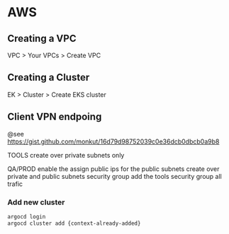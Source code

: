 # AWS

## Creating a VPC

VPC > Your VPCs > Create VPC

## Creating a Cluster

EK > Cluster > Create EKS cluster

## Client VPN endpoing

@see https://gist.github.com/monkut/16d79d98752039c0e36dcb0dbcb0a9b8

TOOLS
  create over private subnets only

QA/PROD
  enable the assign public ips for the public subnets
  create over private and public subnets
  security group add the tools security group all trafic

### Add new cluster

```bash
argocd login
argocd cluster add {context-already-added}
```
